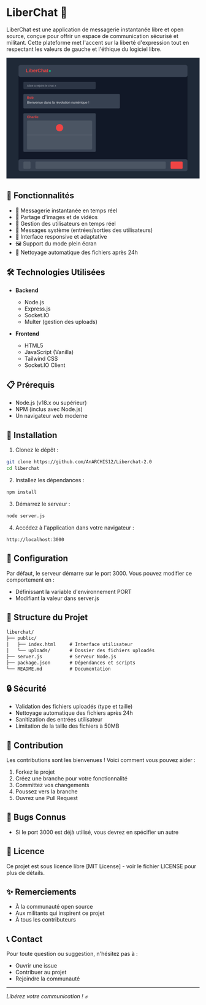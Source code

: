 # LiberChat 🚩

LiberChat est une application de messagerie instantanée libre et open source, conçue pour offrir un espace de communication sécurisé et militant. Cette plateforme met l'accent sur la liberté d'expression tout en respectant les valeurs de gauche et l'éthique du logiciel libre.

![Aperçu de LiberChat](liberchat-preview.svg)

## 🌟 Fonctionnalités

- 💬 Messagerie instantanée en temps réel
- 📸 Partage d'images et de vidéos
- 👥 Gestion des utilisateurs en temps réel
- 🔄 Messages système (entrées/sorties des utilisateurs)
- 📱 Interface responsive et adaptative
- 🖼️ Support du mode plein écran
- 🧹 Nettoyage automatique des fichiers après 24h

## 🛠️ Technologies Utilisées

- **Backend**
  - Node.js
  - Express.js
  - Socket.IO
  - Multer (gestion des uploads)

- **Frontend**
  - HTML5
  - JavaScript (Vanilla)
  - Tailwind CSS
  - Socket.IO Client

## 📋 Prérequis

- Node.js (v18.x ou supérieur)
- NPM (inclus avec Node.js)
- Un navigateur web moderne

## 🚀 Installation

1. Clonez le dépôt :
```bash
git clone https://github.com/AnARCHIS12/Liberchat-2.0
cd liberchat
```

2. Installez les dépendances :
```bash
npm install
```

3. Démarrez le serveur :
```bash
node server.js
```

4. Accédez à l'application dans votre navigateur :
```
http://localhost:3000
```

## 🔧 Configuration

Par défaut, le serveur démarre sur le port 3000. Vous pouvez modifier ce comportement en :
- Définissant la variable d'environnement PORT
- Modifiant la valeur dans server.js

## 📁 Structure du Projet

```
liberchat/
├── public/
│   ├── index.html     # Interface utilisateur
│   └── uploads/       # Dossier des fichiers uploadés
├── server.js          # Serveur Node.js
├── package.json       # Dépendances et scripts
└── README.md          # Documentation
```

## 🔒 Sécurité

- Validation des fichiers uploadés (type et taille)
- Nettoyage automatique des fichiers après 24h
- Sanitization des entrées utilisateur
- Limitation de la taille des fichiers à 50MB

## 🤝 Contribution

Les contributions sont les bienvenues ! Voici comment vous pouvez aider :
1. Forkez le projet
2. Créez une branche pour votre fonctionnalité
3. Committez vos changements
4. Poussez vers la branche
5. Ouvrez une Pull Request

## 🐛 Bugs Connus

- Si le port 3000 est déjà utilisé, vous devrez en spécifier un autre

## 📜 Licence

Ce projet est sous licence libre [MIT License] - voir le fichier LICENSE pour plus de détails.

## ✨ Remerciements

- À la communauté open source
- Aux militants qui inspirent ce projet
- À tous les contributeurs


## 📞 Contact

Pour toute question ou suggestion, n'hésitez pas à :
- Ouvrir une issue
- Contribuer au projet
- Rejoindre la communauté

---

*Libérez votre communication ! ✊*
